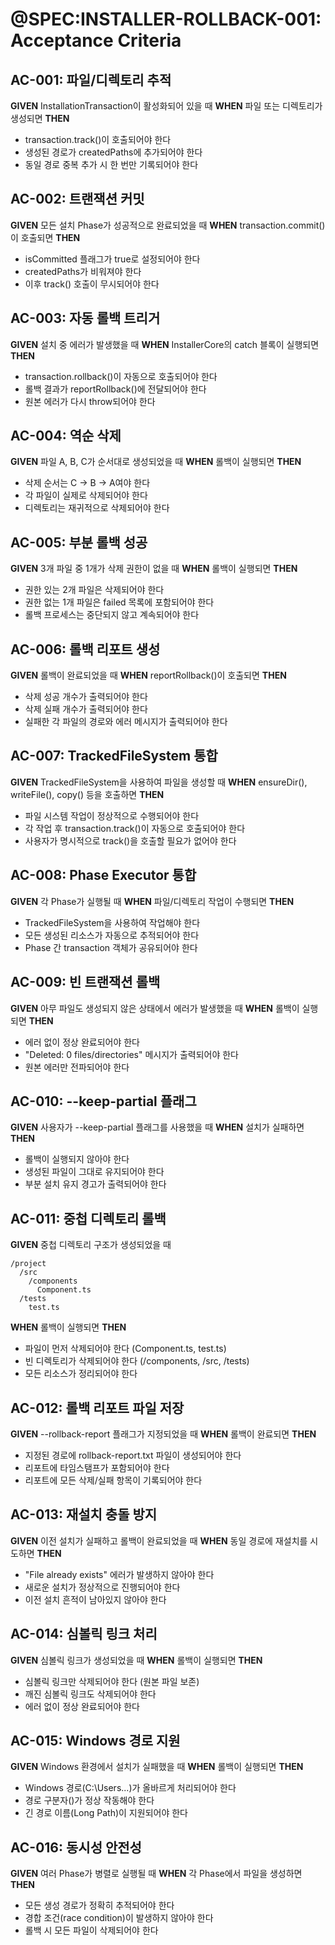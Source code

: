 # @SPEC:INSTALLER-ROLLBACK-001: Acceptance Criteria

## AC-001: 파일/디렉토리 추적

**GIVEN** InstallationTransaction이 활성화되어 있을 때
**WHEN** 파일 또는 디렉토리가 생성되면
**THEN**
- transaction.track()이 호출되어야 한다
- 생성된 경로가 createdPaths에 추가되어야 한다
- 동일 경로 중복 추가 시 한 번만 기록되어야 한다

## AC-002: 트랜잭션 커밋

**GIVEN** 모든 설치 Phase가 성공적으로 완료되었을 때
**WHEN** transaction.commit()이 호출되면
**THEN**
- isCommitted 플래그가 true로 설정되어야 한다
- createdPaths가 비워져야 한다
- 이후 track() 호출이 무시되어야 한다

## AC-003: 자동 롤백 트리거

**GIVEN** 설치 중 에러가 발생했을 때
**WHEN** InstallerCore의 catch 블록이 실행되면
**THEN**
- transaction.rollback()이 자동으로 호출되어야 한다
- 롤백 결과가 reportRollback()에 전달되어야 한다
- 원본 에러가 다시 throw되어야 한다

## AC-004: 역순 삭제

**GIVEN** 파일 A, B, C가 순서대로 생성되었을 때
**WHEN** 롤백이 실행되면
**THEN**
- 삭제 순서는 C → B → A여야 한다
- 각 파일이 실제로 삭제되어야 한다
- 디렉토리는 재귀적으로 삭제되어야 한다

## AC-005: 부분 롤백 성공

**GIVEN** 3개 파일 중 1개가 삭제 권한이 없을 때
**WHEN** 롤백이 실행되면
**THEN**
- 권한 있는 2개 파일은 삭제되어야 한다
- 권한 없는 1개 파일은 failed 목록에 포함되어야 한다
- 롤백 프로세스는 중단되지 않고 계속되어야 한다

## AC-006: 롤백 리포트 생성

**GIVEN** 롤백이 완료되었을 때
**WHEN** reportRollback()이 호출되면
**THEN**
- 삭제 성공 개수가 출력되어야 한다
- 삭제 실패 개수가 출력되어야 한다
- 실패한 각 파일의 경로와 에러 메시지가 출력되어야 한다

## AC-007: TrackedFileSystem 통합

**GIVEN** TrackedFileSystem을 사용하여 파일을 생성할 때
**WHEN** ensureDir(), writeFile(), copy() 등을 호출하면
**THEN**
- 파일 시스템 작업이 정상적으로 수행되어야 한다
- 각 작업 후 transaction.track()이 자동으로 호출되어야 한다
- 사용자가 명시적으로 track()을 호출할 필요가 없어야 한다

## AC-008: Phase Executor 통합

**GIVEN** 각 Phase가 실행될 때
**WHEN** 파일/디렉토리 작업이 수행되면
**THEN**
- TrackedFileSystem을 사용하여 작업해야 한다
- 모든 생성된 리소스가 자동으로 추적되어야 한다
- Phase 간 transaction 객체가 공유되어야 한다

## AC-009: 빈 트랜잭션 롤백

**GIVEN** 아무 파일도 생성되지 않은 상태에서 에러가 발생했을 때
**WHEN** 롤백이 실행되면
**THEN**
- 에러 없이 정상 완료되어야 한다
- "Deleted: 0 files/directories" 메시지가 출력되어야 한다
- 원본 에러만 전파되어야 한다

## AC-010: --keep-partial 플래그

**GIVEN** 사용자가 --keep-partial 플래그를 사용했을 때
**WHEN** 설치가 실패하면
**THEN**
- 롤백이 실행되지 않아야 한다
- 생성된 파일이 그대로 유지되어야 한다
- 부분 설치 유지 경고가 출력되어야 한다

## AC-011: 중첩 디렉토리 롤백

**GIVEN** 중첩 디렉토리 구조가 생성되었을 때
```
/project
  /src
    /components
      Component.ts
  /tests
    test.ts
```
**WHEN** 롤백이 실행되면
**THEN**
- 파일이 먼저 삭제되어야 한다 (Component.ts, test.ts)
- 빈 디렉토리가 삭제되어야 한다 (/components, /src, /tests)
- 모든 리소스가 정리되어야 한다

## AC-012: 롤백 리포트 파일 저장

**GIVEN** --rollback-report 플래그가 지정되었을 때
**WHEN** 롤백이 완료되면
**THEN**
- 지정된 경로에 rollback-report.txt 파일이 생성되어야 한다
- 리포트에 타임스탬프가 포함되어야 한다
- 리포트에 모든 삭제/실패 항목이 기록되어야 한다

## AC-013: 재설치 충돌 방지

**GIVEN** 이전 설치가 실패하고 롤백이 완료되었을 때
**WHEN** 동일 경로에 재설치를 시도하면
**THEN**
- "File already exists" 에러가 발생하지 않아야 한다
- 새로운 설치가 정상적으로 진행되어야 한다
- 이전 설치 흔적이 남아있지 않아야 한다

## AC-014: 심볼릭 링크 처리

**GIVEN** 심볼릭 링크가 생성되었을 때
**WHEN** 롤백이 실행되면
**THEN**
- 심볼릭 링크만 삭제되어야 한다 (원본 파일 보존)
- 깨진 심볼릭 링크도 삭제되어야 한다
- 에러 없이 정상 완료되어야 한다

## AC-015: Windows 경로 지원

**GIVEN** Windows 환경에서 설치가 실패했을 때
**WHEN** 롤백이 실행되면
**THEN**
- Windows 경로(C:\Users\...)가 올바르게 처리되어야 한다
- 경로 구분자(\)가 정상 작동해야 한다
- 긴 경로 이름(Long Path)이 지원되어야 한다

## AC-016: 동시성 안전성

**GIVEN** 여러 Phase가 병렬로 실행될 때
**WHEN** 각 Phase에서 파일을 생성하면
**THEN**
- 모든 생성 경로가 정확히 추적되어야 한다
- 경합 조건(race condition)이 발생하지 않아야 한다
- 롤백 시 모든 파일이 삭제되어야 한다
